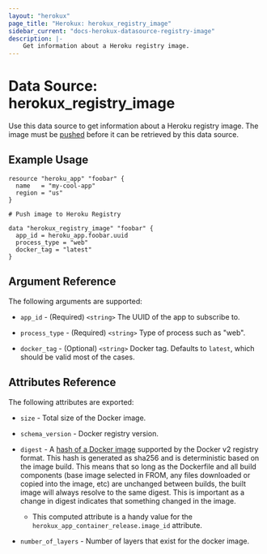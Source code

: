 ```yaml
---
layout: "herokux"
page_title: "Herokux: herokux_registry_image"
sidebar_current: "docs-herokux-datasource-registry-image"
description: |-
    Get information about a Heroku registry image.
---
```


# Data Source: herokux_registry_image

Use this data source to get information about a Heroku registry image.
The image must be [pushed](https://devcenter.heroku.com/articles/container-registry-and-runtime#building-and-pushing-image-s)
before it can be retrieved by this data source.

## Example Usage

```hcl-terraform
resource "heroku_app" "foobar" {
  name   = "my-cool-app"
  region = "us"
}

# Push image to Heroku Registry

data "herokux_registry_image" "foobar" {
  app_id = heroku_app.foobar.uuid
  process_type = "web"
  docker_tag = "latest"
}
```

## Argument Reference

The following arguments are supported:

* `app_id` - (Required) `<string>` The UUID of the app to subscribe to.

* `process_type` - (Required) `<string>` Type of process such as "web".

* `docker_tag` - (Optional) `<string>` Docker tag. Defaults to `latest`, which should be valid most of the cases.

## Attributes Reference

The following attributes are exported:

* `size` - Total size of the Docker image.

* `schema_version` - Docker registry version.

* `digest` - A [hash of a Docker image](https://www.mikenewswanger.com/posts/2020/docker-image-digests/) supported
  by the Docker v2 registry format. This hash is generated as sha256 and is deterministic based on the image build.
  This means that so long as the Dockerfile and all build components (base image selected in FROM, any files downloaded
  or copied into the image, etc) are unchanged between builds, the built image will always resolve to the same digest.
  This is important as a change in digest indicates that something changed in the image.

    * This computed attribute is a handy value for the `herokux_app_container_release.image_id` attribute.

* `number_of_layers` - Number of layers that exist for the docker image.